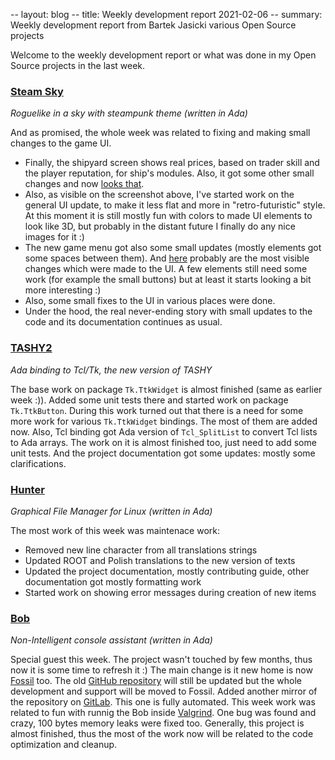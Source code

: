 -- layout: blog
-- title: Weekly development report 2021-02-06
-- summary: Weekly development report from Bartek Jasicki various Open Source projects

Welcome to the weekly development report or what was done in my Open Source
projects in the last week.

### [Steam Sky](https://www.laeran.pl/repositories/steamsky)

*Roguelike in a sky with steampunk theme (written in Ada)*

And as promised, the whole week was related to fixing and making small changes
to the game UI.

* Finally, the shipyard screen shows real prices, based on trader skill and
the player reputation, for ship's modules. Also, it got some other small
changes and now [looks that](https://imgur.com/u0l0wI8).
* Also, as visible on the screenshot above, I've started work on the general
UI update, to make it less flat and more in "retro-futuristic" style. At this
moment it is still mostly fun with colors to made UI elements to look like 3D,
but probably in the distant future I finally do any nice images for it :)
* The new game menu got also some small updates (mostly elements got some
spaces between them). And [here](https://imgur.com/ljMCvT5) probably are the
most visible changes which were made to the UI. A few elements still need
some work (for example the small buttons) but at least it starts looking a bit
more interesting :)
* Also, some small fixes to the UI in various places were done.
* Under the hood, the real never-ending story with small updates to the code
and its documentation continues as usual.

### [TASHY2](https://www.laeran.pl/repositories/tashy2)

*Ada binding to Tcl/Tk, the new version of TASHY*

The base work on package `Tk.TtkWidget` is almost finished (same as earlier
week :)). Added some unit tests there and started work on package
`Tk.TtkButton`. During this work turned out that there is a need for some more
work for various `Tk.TtkWidget` bindings. The most of them are added now. Also,
Tcl binding got Ada version of `Tcl_SplitList` to convert Tcl lists to Ada
arrays. The work on it is almost finished too, just need to add some unit
tests. And the project documentation got some updates: mostly some
clarifications.

### [Hunter](https://www.laeran.pl/repositories/hunter)

*Graphical File Manager for Linux (written in Ada)*

The most work of this week was maintenace work:
* Removed new line character from all translations strings
* Updated ROOT and Polish translations to the new version of texts
* Updated the project documentation, mostly contributing guide, other
  documentation got mostly formatting work
* Started work on showing error messages during creation of new items

### [Bob](https://www.laeran.pl/repositories/bob)

*Non-Intelligent console assistant (written in Ada)*

Special guest this week. The project wasn't touched by few months, thus now it
is some time to refresh it :) The main change is it new home is now [Fossil](https://www.laeran.pl/repositories/bob)
too. The old [GitHub repository](https://github.com/thindil/bob)
will still be updated but the whole development and support will be moved to
Fossil. Added another mirror of the repository on [GitLab](https://gitlab.com/thindil/bob).
This one is fully automated. This week work was related to fun with runnig the
Bob inside [Valgrind](https://www.valgrind.org/). One bug was found and crazy,
100 bytes memory leaks were fixed too. Generally, this project is almost
finished, thus the most of the work now will be related to the code
optimization and cleanup.
